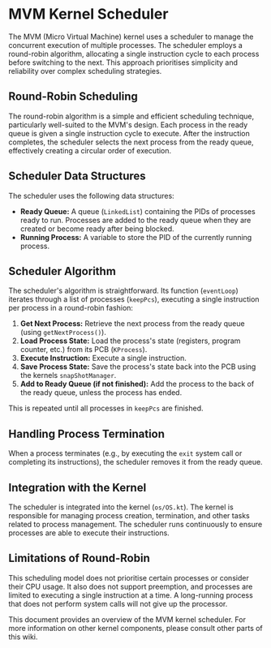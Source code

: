 # MVM Kernel Scheduler

The MVM (Micro Virtual Machine) kernel uses a scheduler to manage the concurrent execution of multiple processes.
The scheduler employs a round-robin algorithm,
allocating a single instruction cycle to each process before switching to the next.
This approach prioritises simplicity and reliability over complex scheduling strategies.

## Round-Robin Scheduling

The round-robin algorithm is a simple and efficient scheduling technique, particularly well-suited to the MVM's design.
Each process in the ready queue is given a single instruction cycle to execute.
After the instruction completes, the scheduler selects the next process from the ready queue,
effectively creating a circular order of execution.

## Scheduler Data Structures

The scheduler uses the following data structures:

- **Ready Queue:** A queue (`LinkedList`) containing the PIDs of processes ready to run. Processes are added to the ready queue when they are created or become ready after being blocked.
- **Running Process:** A variable to store the PID of the currently running process.


## Scheduler Algorithm

The scheduler's algorithm is straightforward.
Its function (`eventLoop`) iterates through a list of processes (`keepPcs`),
executing a single instruction per process in a round-robin fashion:

1. **Get Next Process:** Retrieve the next process from the ready queue (using `getNextProcess()`).
2. **Load Process State:** Load the process's state (registers, program counter, etc.) from its PCB (`KProcess`).
3. **Execute Instruction:** Execute a single instruction.
4. **Save Process State:** Save the process's state back into the PCB using the kernels `snapShotManager`.
5. **Add to Ready Queue (if not finished):** Add the process to the back of the ready queue, unless the process has ended.

This is repeated until all processes in `keepPcs` are finished.

## Handling Process Termination

When a process terminates (e.g., by executing the `exit` system call or completing its instructions),
the scheduler removes it from the ready queue.

## Integration with the Kernel

The scheduler is integrated into the kernel (`os/OS.kt`).
The kernel is responsible for managing process creation, termination, and other tasks related to process management.
The scheduler runs continuously to ensure processes are able to execute their instructions.

## Limitations of Round-Robin

This scheduling model does not prioritise certain processes or consider their CPU usage.
It also does not support preemption, and processes are limited to executing a single instruction at a time.
A long-running process that does not perform system calls will not give up the processor.


This document provides an overview of the MVM kernel scheduler.
For more information on other kernel components, please consult other parts of this wiki.